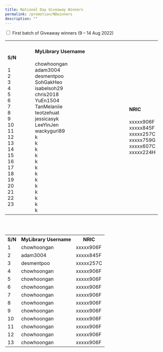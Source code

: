 ```yaml
---
title: National Day Giveaway Winners
permalink: /promotion/NDwinners
description: ""
---
```

<div id="eReads-get-started" class="new-accordion">          
<input id="acc1" type="checkbox">
        <label for="acc1">First batch of Giveaway winners (9 – 14 Aug 2022)</label>
<div class="new-accordion-content">
<table style="width: auto;">
<tbody>
<tr>
<td style="width: 20%; height: auto;"><p></p><h4>S/N</h4><p></p>1<br>2<br>3<br>4<br>5<br>6<br>7<br>8<br>9<br>10<br>11<br>12<br>13<br>14<br>15<br>16<br>17<br>18<br>19<br>20<br>21<br>22<br>23</td>
	
<td style="width: 70%; height: auto;"><p></p><h4>MyLibrary Username</h4><p></p>chowhoongan<br>adam3004<br>desmentpoo<br>SohGakHeo<br>isabelsoh29<br>chris2018<br>YuEn1504<br>TanMelaniie<br>teotzehuat<br>jessicasyk<br>LeeYinJen<br>wackygurl89<br>k<br>k<br>k<br>k<br>k<br>k<br>k<br>k<br>k<br>k<br>k<br>k<br>k<br></td>
	
<td style="width: 70%; height:auto;"><p></p><h4>NRIC</h4><p></p>xxxxx906F<br>xxxxx845F<br>xxxxx257C<br>xxxxx759G<br>xxxxx607C<br>xxxxx224H</td>
</tr>
</tbody>
</table>
	
<table>
  <tr>
    <th>S/N</th>
    <th>MyLibrary Username</th>
    <th>NRIC</th>
  </tr>
  <tr>
    <td>1</td>
    <td>chowhoongan</td>
    <td>xxxxx906F</td>
  </tr>
  <tr>
    <td>2</td>
    <td>adam3004</td>
    <td>xxxxx845F</td>
  </tr>
	 <tr>
    <td>3</td>
    <td>desmentpoo</td>
    <td>xxxxx257C</td>
  </tr>
	 <tr>
    <td>4</td>
    <td>chowhoongan</td>
    <td>xxxxx906F</td>
  </tr>
	 <tr>
    <td>5</td>
    <td>chowhoongan</td>
    <td>xxxxx906F</td>
  </tr>
	 <tr>
    <td>6</td>
    <td>chowhoongan</td>
    <td>xxxxx906F</td>
  </tr>
	 <tr>
    <td>7</td>
    <td>chowhoongan</td>
    <td>xxxxx906F</td>
  </tr> <tr>
    <td>8</td>
    <td>chowhoongan</td>
    <td>xxxxx906F</td>
  </tr> <tr>
    <td>9</td>
    <td>chowhoongan</td>
    <td>xxxxx906F</td>
  </tr>
	 <tr>
    <td>10</td>
    <td>chowhoongan</td>
    <td>xxxxx906F</td>
  </tr>
	 <tr>
    <td>11</td>
    <td>chowhoongan</td>
    <td>xxxxx906F</td>
  </tr>
	 <tr>
    <td>12</td>
    <td>chowhoongan</td>
    <td>xxxxx906F</td>
  </tr> <tr>
    <td>13</td>
    <td>chowhoongan</td>
    <td>xxxxx906F</td>
  </tr>
</table>